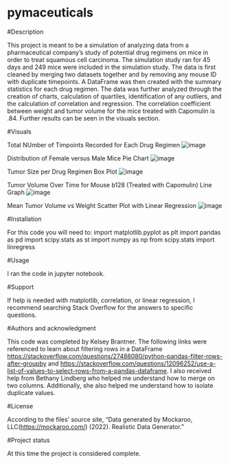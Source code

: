 # pymaceuticals


#Description

This project is meant to be a simulation of analyzing data from a pharmaceutical company’s study of potential drug regimens on mice in order to treat squamous cell carcinoma. The simulation study ran for 45 days and 249 mice were included in the simulation study. The data is first cleaned by merging two datasets together and by removing any mouse ID with duplicate timepoints. A DataFrame was then created with the summary statistics for each drug regimen. The data was further analyzed through the creation of charts, calculation of quartiles, identification of any outliers, and the calculation of correlation and regression. The correlation coefficient between weight and tumor volume for the mice treated with 
Capomulin is .84. Further results can be seen in the visuals section. 

#Visuals	

Total NUmber of Timpoints Recorded for Each Drug Regimen
![image](https://github.com/kbrantner/pymaceuticals/assets/117327499/7bda0b3b-47fb-4046-81aa-65f18ac83334)


Distribution of Female versus Male Mice Pie Chart
![image](https://github.com/kbrantner/pymaceuticals/assets/117327499/5f957098-4b96-440b-9e5d-0cf67ed2c263)

 
Tumor Size per Drug Regimen Box Plot
![image](https://github.com/kbrantner/pymaceuticals/assets/117327499/98ff714f-50b3-46a9-9eba-32fa9e16d4dc)

 
Tumor Volume Over Time for Mouse b128 (Treated with Capomulin) Line Graph
![image](https://github.com/kbrantner/pymaceuticals/assets/117327499/09db41fd-e1bd-4320-833e-0a02a3d55171)
 
Mean Tumor Volume vs Weight Scatter Plot with Linear Regression
![image](https://github.com/kbrantner/pymaceuticals/assets/117327499/fbcc4349-4300-4a28-a0e7-8c27cf3022d2)


#Installation

For this code you will need to: 
import matplotlib.pyplot as plt
import pandas as pd
import scipy.stats as st
import numpy as np
from scipy.stats import linregress

#Usage

I ran the code in jupyter notebook. 

#Support

If help is needed with matplotlib, correlation, or linear regression, I recommend searching Stack Overflow for the answers to specific questions.  

#Authors and acknowledgment

This code was completed by Kelsey Brantner. The following links were referenced to learn about filtering rows in a DataFrame https://stackoverflow.com/questions/27488080/python-pandas-filter-rows-after-groupby and https://stackoverflow.com/questions/12096252/use-a-list-of-values-to-select-rows-from-a-pandas-dataframe. I also received help from Bethany Lindberg who helped me understand how to merge on two columns. Additionally, she also helped me understand how to isolate duplicate values. 

#License

According to the files’ source site, “Data generated by Mockaroo, LLC(https://mockaroo.com/) (2022). Realistic Data Generator.”

#Project status

At this time the project is considered complete.


